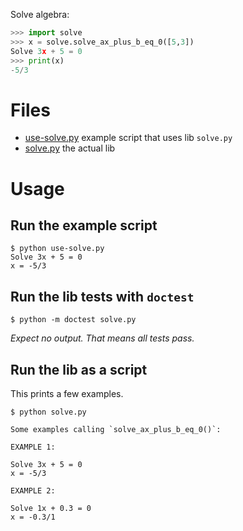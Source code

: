 Solve algebra:

```python
>>> import solve
>>> x = solve.solve_ax_plus_b_eq_0([5,3])
Solve 3x + 5 = 0
>>> print(x)
-5/3
```

# Files

- [use-solve.py](use-solve.py) example script that uses lib `solve.py`
- [solve.py](solve.py) the actual lib

# Usage

## Run the example script

```run-example-script
$ python use-solve.py
Solve 3x + 5 = 0
x = -5/3
```

## Run the lib tests with `doctest`

```run-lib-doctests
$ python -m doctest solve.py
```

*Expect no output. That means all tests pass.*

## Run the lib as a script

This prints a few examples.

```run-solve-as-py-script
$ python solve.py 

Some examples calling `solve_ax_plus_b_eq_0()`:

EXAMPLE 1:

Solve 3x + 5 = 0
x = -5/3

EXAMPLE 2:

Solve 1x + 0.3 = 0
x = -0.3/1
```
